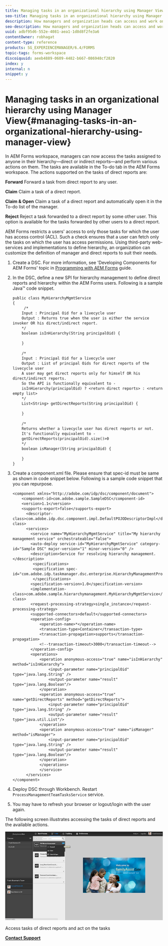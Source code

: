 ```yaml
---
title: Managing tasks in an organizational hierarchy using Manager View
seo-title: Managing tasks in an organizational hierarchy using Manager View
description: How managers and organization heads can access and work on the tasks of their direct and indirect reports in the To-do tab in AEM Forms workspace.
seo-description: How managers and organization heads can access and work on the tasks of their direct and indirect reports in the To-do tab in AEM Forms workspace.
uuid: adbf95d6-552e-4081-aea1-1d8d8f2fe3a6
contentOwner: robhagat
content-type: reference
products: SG_EXPERIENCEMANAGER/6.4/FORMS
topic-tags: forms-workspace
discoiquuid: aeeb4889-0609-4482-b667-086948cf2820
index: y
internal: n
snippet: y
---
```


# Managing tasks in an organizational hierarchy using Manager View{#managing-tasks-in-an-organizational-hierarchy-using-manager-view}

In AEM Forms workspace, managers can now access the tasks assigned to anyone in their hierarchy—direct or indirect reports—and perform various actions on them. The tasks are available in the To-do tab in the AEM Forms workspace. The actions supported on the tasks of direct reports are:

**Forward** Forward a task from direct report to any user.

**Claim** Claim a task of a direct report.

**Claim & Open** Claim a task of a direct report and automatically open it in the To-do list of the manager.

**Reject** Reject a task forwarded to a direct report by some other user. This option is available for the tasks forwarded by other users to a direct report.

AEM Forms restricts a users' access to only those tasks for which the user has access control (ACL). Such a check ensures that a user can fetch only the tasks on which the user has access permissions. Using third-party web-services and implementations to define hierarchy, an organization can customize the definition of manager and direct reports to suit their needs.

1. Create a DSC. For more information, see 'Developing Components for AEM Forms' topic in [Programming with AEM Forms](http://www.adobe.com/go/learn_aemforms_programming_63) guide.
1. In the DSC, define a new SPI for hierarchy management to define direct reports and hierarchy within the AEM Forms users. Following is a sample Java™ code snippet.

   ```as3
   public class MyHierarchyMgmtService 
   { 
        /*
       Input : Principal Oid for a livecycle user
       Output : Returns true when the user is either the service invoker OR his direct/indirect report.
       */
       boolean isInHierarchy(String principalOid) {
   
       }
        
       /* 
       Input : Principal Oid for a livecycle user
       Output : List of principal Oids for direct reports of the livecycle user
       A user may get direct reports only for himself OR his direct/indirect reports.
       So the API is functionally equivalent to - 
       isInHierarchy(principalOid) ? <return direct reports> : <return empty list>
       */
       List<String> getDirectReports(String principalOid) {
   
       }
    
       /* 
       Returns whether a livecycle user has direct reports or not.
       It's functionally equivalent to -
       getDirectReports(principalOid).size()>0
       */
       boolean isManager(String principalOid) {
   
       }  
   }
   ```

1. Create a component.xml file. Please ensure that spec-id must be same as shown in code snippet below. Following is a sample code snippet that you can repurpose.

   ```as3
   <component xmlns="http://adobe.com/idp/dsc/component/document"> 
       <component-id>com.adobe.sample.SampleDSC</component-id> 
       <version>1.1</version> 
       <supports-export>false</supports-export> 
         <descriptor-class>com.adobe.idp.dsc.component.impl.DefaultPOJODescriptorImpl</descriptor-class> 
         <services> 
           <service name="MyHierarchyMgmtService" title="My hierarchy management service" orchestrateable="false"> 
           <auto-deploy service-id="MyHierarchyMgmtService" category-id="Sample DSC" major-version="1" minor-version="0" /> 
           <description>Service for resolving hierarchy management.</description> 
            <specifications> 
            <specification spec-id="com.adobe.idp.taskmanager.dsc.enterprise.HierarchyManagementProvider"/> 
            </specifications> 
           <specification-version>1.0</specification-version> 
           <implementation-class>com.adobe.sample.hierarchymanagement.MyHierarchyMgmtService</implementation-class> 
           <request-processing-strategy>single_instance</request-processing-strategy> 
           <supported-connectors>default</supported-connectors> 
           <operation-config> 
               <operation-name>*</operation-name> 
               <transaction-type>Container</transaction-type> 
               <transaction-propagation>supports</transaction-propagation> 
               <!--transaction-timeout>3000</transaction-timeout--> 
           </operation-config> 
           <operations> 
               <operation anonymous-access="true" name="isInHierarchy" method="isInHierarchy"> 
                   <input-parameter name="principalOid" type="java.lang.String" /> 
                   <output-parameter name="result" type="java.lang.Boolean"/> 
               </operation> 
               <operation anonymous-access="true" name="getDirectReports" method="getDirectReports"> 
                   <input-parameter name="principalOid" type="java.lang.String" /> 
                   <output-parameter name="result" type="java.util.List"/> 
               </operation> 
               <operation anonymous-access="true" name="isManager" method="isManager"> 
                   <input-parameter name="principalOid" type="java.lang.String" /> 
                   <output-parameter name="result" type="java.lang.Boolean"/> 
               </operation> 
               </operations> 
               </service> 
         </services>
   </component>
   ```

1. Deploy DSC through Workbench. Restart `ProcessManagementTeamTasksService` service.
1. You may have to refresh your browser or logout/login with the user again.

The following screen illustrates accessing the tasks of direct reports and the available actions. 

![](assets/cu_manager_view.png)

Access tasks of direct reports and act on the tasks

[**Contact Support**](https://www.adobe.com/account/sign-in.supportportal.html)

